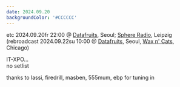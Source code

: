 ```yaml
---
date: 2024.09.20
backgroundColor: '#CCCCCC'
---
```


etc 2024.09.20fr 22:00 @ [Datafruits](http://www.datafruits.fm/), Seoul; [Sphere Radio](http://www.sphere-radio.net/), Leipzig  
(rebroadcast 2024.09.22su 10:00 @ [Datafruits](http://www.datafruits.fm/), Seoul, [Wax n' Cats](http://www.twitch.tv/waxncats/), Chicago)  

IT-XPO...  
no setlist  

thanks to lassi, firedrill, masben, 555mum, ebp for tuning in